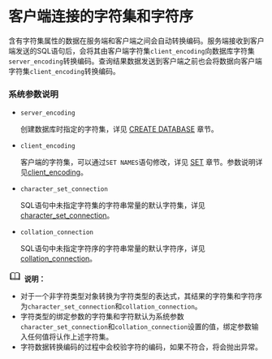 # 客户端连接的字符集和字符序<a name="客户端连接的字符集和字符序"></a>

含有字符集属性的数据在服务端和客户端之间会自动转换编码。服务端接收到客户端发送的SQL语句后，会将其由客户端字符集`client_encoding`向数据库字符集`server_encoding`转换编码。查询结果数据发送到客户端之前也会将数据向客户端字符集`client_encoding`转换编码。

### 系统参数说明

-   `server_encoding`

    创建数据库时指定的字符集，详见 [CREATE DATABASE](CREATE-DATABASE.md) 章节。

-   `client_encoding`

    客户端的字符集，可以通过`SET NAMES`语句修改，详见 [SET](SET.md) 章节。参数说明详见[client_encoding](../DatabaseReference/区域和格式化.md#zh-cn_topic_0283136798_zh-cn_topic_0237124733_zh-cn_topic_0059778109_sfd35b29b745f4d5b9544f07b9ef676a6)。

-   `character_set_connection`

    SQL语句中未指定字符集的字符串常量的默认字符集，详见[character_set_connection](../DatabaseReference/平台和客户端兼容性.md#section17186174713491)。

-   `collation_connection`

    SQL语句中未指定字符序的字符串常量的默认字符序，详见[collation_connection](../DatabaseReference/平台和客户端兼容性.md#section17186174713492)。

![](public_sys-resources/icon-note.png) **说明：** 

-   对于一个非字符类型对象转换为字符类型的表达式，其结果的字符集和字符序为`character_set_connection`和`collation_connection`。
-   字符类型的绑定参数的字符集和字符默认为系统参数`character_set_connection`和`collation_connection`设置的值，绑定参数输入任何值将认作上述字符集。
-   字符数据转换编码的过程中会校验字符的编码，如果不符合，将会抛出异常。

